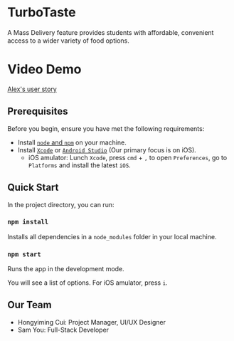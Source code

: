 # TurboTaste

A Mass Delivery feature provides students with aﬀordable, convenient access to a wider variety of food options.

# Video Demo
[Alex's user story](https://drive.google.com/file/d/1wr_M9mue9oyAhsxRYAwl82aOxHgNWMWC/view)

## Prerequisites

Before you begin, ensure you have met the following requirements:

- Install [`node` and `npm`](https://docs.npmjs.com/downloading-and-installing-node-js-and-npm) on your machine.
- Install [`Xcode`](https://apps.apple.com/us/app/xcode/id497799835?mt=12/) or [`Android Studio`](https://developer.android.com/studio/install) (Our primary focus is on iOS).
  - iOS amulator: Lunch `Xcode`, press `cmd` + `,` to open `Preferences`, go to `Platforms` and install the latest `iOS`.

## Quick Start

In the project directory, you can run:

### `npm install`

Installs all dependencies in a `node_modules` folder in your local machine.

### `npm start`

Runs the app in the development mode.

You will see a list of options.
For iOS amulator, press `i`.

## Our Team

- Hongyiming Cui: Project Manager, UI/UX Designer
- Sam You: Full-Stack Developer
